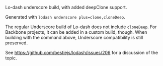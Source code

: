 Lo-dash underscore build, with added deepClone support.

Generated with `lodash underscore plus=clone,cloneDeep`.

The regular Underscore build of Lo-dash does not include `cloneDeep`. For Backbone projects, it can be added in a custom build, though. When building with the command above, Underscore compatibility is still preserved.

See https://github.com/bestiejs/lodash/issues/206 for a discussion of the topic.
